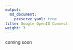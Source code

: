 ```yaml
---
output: 
  md_document:
    preserve_yaml: true
title: Google OpenID Connect
weight: 3
---
```


coming soon

